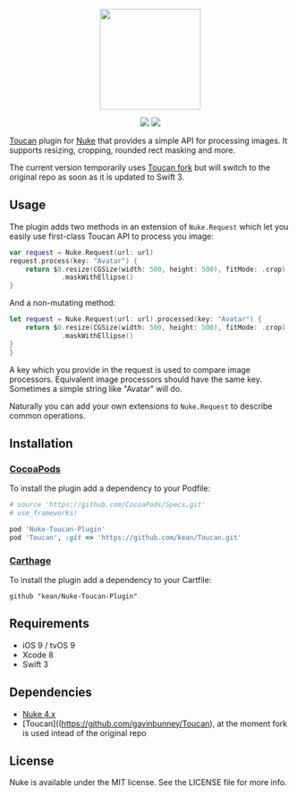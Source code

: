 <p align="center"><img src="https://cloud.githubusercontent.com/assets/1567433/13918338/f8670eea-ef7f-11e5-814d-f15bdfd6b2c0.png" height="180"/>

<p align="center">
<a href="https://cocoapods.org"><img src="https://img.shields.io/cocoapods/v/Nuke-Alamofire-Plugin.svg"></a>
<a href="https://github.com/Carthage/Carthage"><img src="https://img.shields.io/badge/Carthage-compatible-4BC51D.svg?style=flat"></a>
</p>

[Toucan](https://github.com/gavinbunney/Toucan) plugin for [Nuke](https://github.com/kean/Nuke) that provides a simple API for processing images. It supports resizing, cropping, rounded rect masking and more.

The current version temporarily uses [Toucan fork](https://github.com/kean/Toucan) but will switch to the original repo as soon as it is updated to Swift 3.


## Usage

The plugin adds two methods in an extension of `Nuke.Request` which let you easily use first-class Toucan API to process you image:

```swift
var request = Nuke.Request(url: url)
request.process(key: "Avatar") {
    return $0.resize(CGSize(width: 500, height: 500), fitMode: .crop)
             .maskWithEllipse()
}
```

And a non-mutating method:
```swift
let request = Nuke.Request(url: url).processed(key: "Avatar") { 
    return $0.resize(CGSize(width: 500, height: 500), fitMode: .crop)
             .maskWithEllipse()
}
}
```

A key which you provide in the request is used to compare image processors. Equivalent image processors should have the same key. Sometimes a simple string like "Avatar" will do.

Naturally you can add your own extensions to `Nuke.Request` to describe common operations.

## Installation

### [CocoaPods](http://cocoapods.org)

To install the plugin add a dependency to your Podfile:

```ruby
# source 'https://github.com/CocoaPods/Specs.git'
# use_frameworks!

pod 'Nuke-Toucan-Plugin'
pod 'Toucan', :git => 'https://github.com/kean/Toucan.git'
```

### [Carthage](https://github.com/Carthage/Carthage)

To install the plugin add a dependency to your Cartfile:

```
github "kean/Nuke-Toucan-Plugin"
```

## Requirements

- iOS 9 / tvOS 9
- Xcode 8
- Swift 3

## Dependencies

- [Nuke 4.x](https://github.com/kean/Nuke)
- [Toucan]((https://github.com/gavinbunney/Toucan), at the moment fork is used intead of the original repo

## License

Nuke is available under the MIT license. See the LICENSE file for more info.
